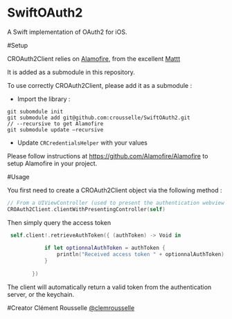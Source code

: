 SwiftOAuth2
===========

A Swift implementation of OAuth2 for iOS.

#Setup

CROAuth2Client relies on [Alamofire](https://github.com/Alamofire/Alamofire), from the excellent [Mattt](https://github.com/mattt)

It is added as a submodule in this repository.

To use correctly CROAuth2Client, please add it as a submodule :

- Import the library :
```
git subomdule init 
git submodule add git@github.com:crousselle/SwiftOAuth2.git 
// --recursive to get Alamofire
git submodule update —recursive
```
- Update ```CRCredentialsHelper``` with your values 

Please follow instructions at https://github.com/Alamofire/Alamofire to setup Alamofire in your project.

#Usage 

You first need to create a CROAuth2Client object via the following method :

```swift
// From a UIViewController (used to present the authentication webview if necessary)
CROAuth2Client.clientWithPresentingController(self)
```

Then simply  query the access token 

```swift
 self.client!.retrieveAuthToken({ (authToken) -> Void in
            
            if let optionnalAuthToken = authToken {
                println("Received access token " + optionnalAuthToken)
            }
            
        })
```
The client will automatically return a valid token from the authentication server, or the keychain.

#Creator 
Clément Rousselle [@clemrousselle](https://twitter.com/clemrousselle)

